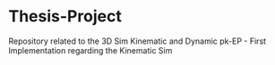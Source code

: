 # Thesis-Project
Repository related to the 3D Sim Kinematic and Dynamic
pk-EP - First Implementation regarding the Kinematic Sim
